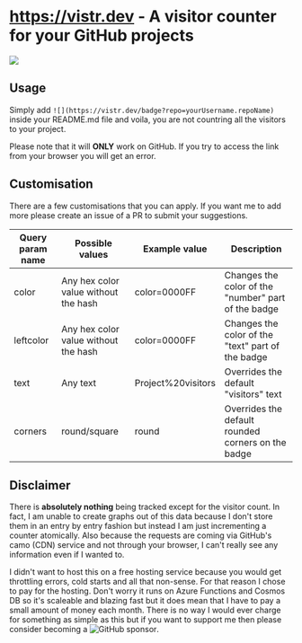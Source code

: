 # https://vistr.dev - A visitor counter for your GitHub projects

![](https://vistr.dev/badge?repo=Elfocrash.visitr.dev)

## Usage

Simply add `![](https://vistr.dev/badge?repo=yourUsername.repoName)` inside your README.md file and voila, you are not countring all the visitors to your project.

Please note that it will **ONLY** work on GitHub. If you try to access the link from your browser you will get an error.

## Customisation

There are a few customisations that you can apply. If you want me to add more please create an issue of a PR to submit your suggestions.

| Query param name | Possible values                      | Example value      | Description                                         |
|------------------|--------------------------------------|--------------------|-----------------------------------------------------|
| color            | Any hex color value without the hash | color=0000FF       | Changes the color of the "number" part of the badge |
| leftcolor        | Any hex color value without the hash | color=0000FF       | Changes the color of the "text" part of the badge   |
| text             | Any text                             | Project%20visitors | Overrides the default "visitors" text               |
| corners          | round/square                         | round              | Overrides the default rounded corners on the badge  |

## Disclaimer

There is **absolutely nothing** being tracked except for the visitor count. In fact, I am unable to create graphs out of this data because I don't store them in an entry by entry fashion but instead I am just incrementing a counter atomically. Also because the requests are coming via GitHub's camo (CDN) service and not through your browser, I can't really see any information even if I wanted to.

I didn't want to host this on a free hosting service because you would get throttling errors, cold starts and all that non-sense. For that reason I chose to pay for the hosting. Don't worry it runs on Azure Functions and Cosmos DB so it's scaleable and blazing fast but it does mean that I have to pay a small amount of money each month. 
There is no way I would ever charge for something as simple as this but if you want to support me then please consider becoming a ![GitHub sponsor](https://github.com/sponsors/Elfocrash).

